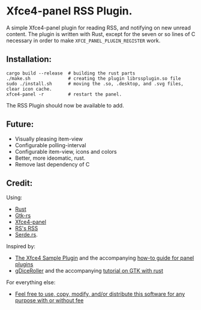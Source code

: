 
Xfce4-panel RSS Plugin.
=======================

A simple Xfce4-panel plugin for reading RSS, and notifying on new unread content. The plugin is written with Rust, except for the seven or so lines of C necessary in order to make `XFCE_PANEL_PLUGIN_REGISTER` work. 

Installation:
-------------

```
cargo build --release  # building the rust parts
./make.sh              # creating the plugin librssplugin.so file 
sudo ./install.sh      # moving the .so, .desktop, and .svg files, clear icon cache.
xfce4-panel -r         # restart the panel.
```

The RSS Plugin should now be available to add.


Future:
-------

- Visually pleasing item-view
- Configurable polling-interval
- Configurable item-view, icons and colors
- Better, more ideomatic, rust.
- Remove last dependency of C


Credit:
-------

Using:
- [Rust](https://www.rust-lang.org/)
- [Gtk-rs](https://gtk-rs.org/)
- [Xfce4-panel](https://docs.xfce.org/xfce/xfce4-panel/start)
- [RS's RSS](https://github.com/rust-syndication/rss)
- [Serde.rs](https://serde.rs/). 

Inspired by:
- [The Xfce4 Sample Plugin](https://git.xfce.org/panel-plugins/xfce4-sample-plugin/) and the accompanying [how-to guide for panel plugins](https://wiki.xfce.org/dev/howto/panel_plugins)
- [gDiceRoller](https://gitlab.gnome.org/NoraCodes/gdiceroller/) and the accompanying [tutorial on GTK with rust](https://nora.codes/tutorial/speedy-desktop-apps-with-gtk-and-rust/)


For everything else:
- [Feel free to use, copy, modify, and/or distribute this software for any purpose with or without fee](https://opensource.org/licenses/0BSD)